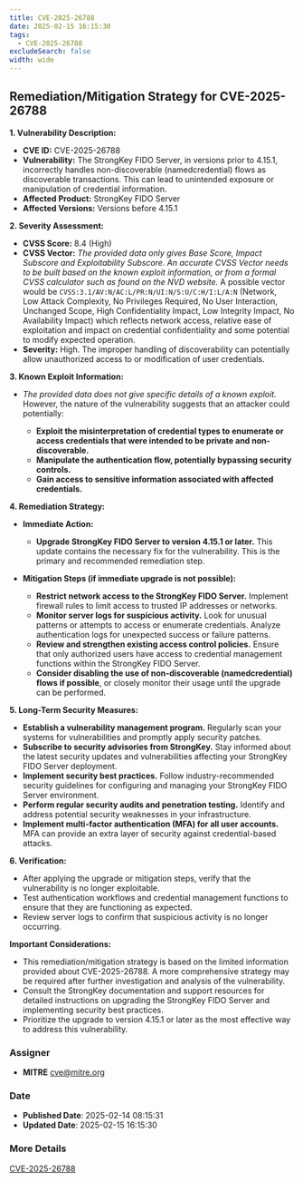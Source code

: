```yaml
---
title: CVE-2025-26788
date: 2025-02-15 16:15:30
tags:
  - CVE-2025-26788
excludeSearch: false
width: wide
---
```


## Remediation/Mitigation Strategy for CVE-2025-26788

**1. Vulnerability Description:**

*   **CVE ID:** CVE-2025-26788
*   **Vulnerability:** The StrongKey FIDO Server, in versions prior to 4.15.1, incorrectly handles non-discoverable (namedcredential) flows as discoverable transactions. This can lead to unintended exposure or manipulation of credential information.
*   **Affected Product:** StrongKey FIDO Server
*   **Affected Versions:** Versions before 4.15.1

**2. Severity Assessment:**

*   **CVSS Score:** 8.4 (High)
*   **CVSS Vector:**  *The provided data only gives Base Score, Impact Subscore and Exploitability Subscore. An accurate CVSS Vector needs to be built based on the known exploit information, or from a formal CVSS calculator such as found on the NVD website.* A possible vector would be `CVSS:3.1/AV:N/AC:L/PR:N/UI:N/S:U/C:H/I:L/A:N` (Network, Low Attack Complexity, No Privileges Required, No User Interaction, Unchanged Scope, High Confidentiality Impact, Low Integrity Impact, No Availability Impact) which reflects network access, relative ease of exploitation and impact on credential confidentiality and some potential to modify expected operation.
*   **Severity:** High. The improper handling of discoverability can potentially allow unauthorized access to or modification of user credentials.

**3. Known Exploit Information:**

*   *The provided data does not give specific details of a known exploit.* However, the nature of the vulnerability suggests that an attacker could potentially:

    *   **Exploit the misinterpretation of credential types to enumerate or access credentials that were intended to be private and non-discoverable.**
    *   **Manipulate the authentication flow, potentially bypassing security controls.**
    *   **Gain access to sensitive information associated with affected credentials.**

**4. Remediation Strategy:**

*   **Immediate Action:**
    *   **Upgrade StrongKey FIDO Server to version 4.15.1 or later.** This update contains the necessary fix for the vulnerability. This is the primary and recommended remediation step.

*   **Mitigation Steps (if immediate upgrade is not possible):**
    *   **Restrict network access to the StrongKey FIDO Server.** Implement firewall rules to limit access to trusted IP addresses or networks.
    *   **Monitor server logs for suspicious activity.** Look for unusual patterns or attempts to access or enumerate credentials. Analyze authentication logs for unexpected success or failure patterns.
    *   **Review and strengthen existing access control policies.** Ensure that only authorized users have access to credential management functions within the StrongKey FIDO Server.
    *   **Consider disabling the use of non-discoverable (namedcredential) flows if possible**, or closely monitor their usage until the upgrade can be performed.

**5. Long-Term Security Measures:**

*   **Establish a vulnerability management program.** Regularly scan your systems for vulnerabilities and promptly apply security patches.
*   **Subscribe to security advisories from StrongKey.** Stay informed about the latest security updates and vulnerabilities affecting your StrongKey FIDO Server deployment.
*   **Implement security best practices.** Follow industry-recommended security guidelines for configuring and managing your StrongKey FIDO Server environment.
*   **Perform regular security audits and penetration testing.** Identify and address potential security weaknesses in your infrastructure.
*   **Implement multi-factor authentication (MFA) for all user accounts.** MFA can provide an extra layer of security against credential-based attacks.

**6. Verification:**

*   After applying the upgrade or mitigation steps, verify that the vulnerability is no longer exploitable.
*   Test authentication workflows and credential management functions to ensure that they are functioning as expected.
*   Review server logs to confirm that suspicious activity is no longer occurring.

**Important Considerations:**

*   This remediation/mitigation strategy is based on the limited information provided about CVE-2025-26788. A more comprehensive strategy may be required after further investigation and analysis of the vulnerability.
*   Consult the StrongKey documentation and support resources for detailed instructions on upgrading the StrongKey FIDO Server and implementing security best practices.
*   Prioritize the upgrade to version 4.15.1 or later as the most effective way to address this vulnerability.

### Assigner
- **MITRE** <cve@mitre.org>

### Date
- **Published Date**: 2025-02-14 08:15:31
- **Updated Date**: 2025-02-15 16:15:30

### More Details
[CVE-2025-26788](https://www.cvedetails.com/cve/CVE-2025-26788)